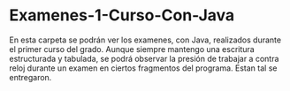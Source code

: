 # Examenes-1-Curso-Con-Java

En esta carpeta se podrán ver los examenes, con Java, realizados durante el primer curso del grado. 
Aunque siempre mantengo una escritura estructurada y tabulada, se podrá observar la presión de trabajar a contra reloj durante un examen en ciertos fragmentos del programa. Estan tal se entregaron.
